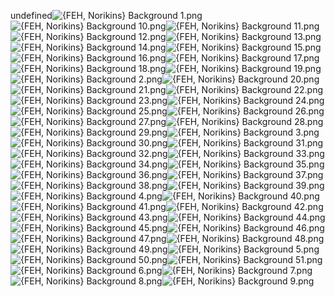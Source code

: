 undefined![{FEH, Norikins} Background 1.png](https://raw.githubusercontent.com/Klokinator/FE-Repo/main/BGs,%20Interface%20Elements/Battle%20Frames%20&%20Backgrounds/%7BNorikins%7D%20Fire%20Emblem%20Heroes%20Battle%20Background/%7BFEH,%20Norikins%7D%20Background%201.png "{FEH, Norikins} Background 1.png")![{FEH, Norikins} Background 10.png](https://raw.githubusercontent.com/Klokinator/FE-Repo/main/BGs,%20Interface%20Elements/Battle%20Frames%20&%20Backgrounds/%7BNorikins%7D%20Fire%20Emblem%20Heroes%20Battle%20Background/%7BFEH,%20Norikins%7D%20Background%2010.png "{FEH, Norikins} Background 10.png")![{FEH, Norikins} Background 11.png](https://raw.githubusercontent.com/Klokinator/FE-Repo/main/BGs,%20Interface%20Elements/Battle%20Frames%20&%20Backgrounds/%7BNorikins%7D%20Fire%20Emblem%20Heroes%20Battle%20Background/%7BFEH,%20Norikins%7D%20Background%2011.png "{FEH, Norikins} Background 11.png")![{FEH, Norikins} Background 12.png](https://raw.githubusercontent.com/Klokinator/FE-Repo/main/BGs,%20Interface%20Elements/Battle%20Frames%20&%20Backgrounds/%7BNorikins%7D%20Fire%20Emblem%20Heroes%20Battle%20Background/%7BFEH,%20Norikins%7D%20Background%2012.png "{FEH, Norikins} Background 12.png")![{FEH, Norikins} Background 13.png](https://raw.githubusercontent.com/Klokinator/FE-Repo/main/BGs,%20Interface%20Elements/Battle%20Frames%20&%20Backgrounds/%7BNorikins%7D%20Fire%20Emblem%20Heroes%20Battle%20Background/%7BFEH,%20Norikins%7D%20Background%2013.png "{FEH, Norikins} Background 13.png")![{FEH, Norikins} Background 14.png](https://raw.githubusercontent.com/Klokinator/FE-Repo/main/BGs,%20Interface%20Elements/Battle%20Frames%20&%20Backgrounds/%7BNorikins%7D%20Fire%20Emblem%20Heroes%20Battle%20Background/%7BFEH,%20Norikins%7D%20Background%2014.png "{FEH, Norikins} Background 14.png")![{FEH, Norikins} Background 15.png](https://raw.githubusercontent.com/Klokinator/FE-Repo/main/BGs,%20Interface%20Elements/Battle%20Frames%20&%20Backgrounds/%7BNorikins%7D%20Fire%20Emblem%20Heroes%20Battle%20Background/%7BFEH,%20Norikins%7D%20Background%2015.png "{FEH, Norikins} Background 15.png")![{FEH, Norikins} Background 16.png](https://raw.githubusercontent.com/Klokinator/FE-Repo/main/BGs,%20Interface%20Elements/Battle%20Frames%20&%20Backgrounds/%7BNorikins%7D%20Fire%20Emblem%20Heroes%20Battle%20Background/%7BFEH,%20Norikins%7D%20Background%2016.png "{FEH, Norikins} Background 16.png")![{FEH, Norikins} Background 17.png](https://raw.githubusercontent.com/Klokinator/FE-Repo/main/BGs,%20Interface%20Elements/Battle%20Frames%20&%20Backgrounds/%7BNorikins%7D%20Fire%20Emblem%20Heroes%20Battle%20Background/%7BFEH,%20Norikins%7D%20Background%2017.png "{FEH, Norikins} Background 17.png")![{FEH, Norikins} Background 18.png](https://raw.githubusercontent.com/Klokinator/FE-Repo/main/BGs,%20Interface%20Elements/Battle%20Frames%20&%20Backgrounds/%7BNorikins%7D%20Fire%20Emblem%20Heroes%20Battle%20Background/%7BFEH,%20Norikins%7D%20Background%2018.png "{FEH, Norikins} Background 18.png")![{FEH, Norikins} Background 19.png](https://raw.githubusercontent.com/Klokinator/FE-Repo/main/BGs,%20Interface%20Elements/Battle%20Frames%20&%20Backgrounds/%7BNorikins%7D%20Fire%20Emblem%20Heroes%20Battle%20Background/%7BFEH,%20Norikins%7D%20Background%2019.png "{FEH, Norikins} Background 19.png")![{FEH, Norikins} Background 2.png](https://raw.githubusercontent.com/Klokinator/FE-Repo/main/BGs,%20Interface%20Elements/Battle%20Frames%20&%20Backgrounds/%7BNorikins%7D%20Fire%20Emblem%20Heroes%20Battle%20Background/%7BFEH,%20Norikins%7D%20Background%202.png "{FEH, Norikins} Background 2.png")![{FEH, Norikins} Background 20.png](https://raw.githubusercontent.com/Klokinator/FE-Repo/main/BGs,%20Interface%20Elements/Battle%20Frames%20&%20Backgrounds/%7BNorikins%7D%20Fire%20Emblem%20Heroes%20Battle%20Background/%7BFEH,%20Norikins%7D%20Background%2020.png "{FEH, Norikins} Background 20.png")![{FEH, Norikins} Background 21.png](https://raw.githubusercontent.com/Klokinator/FE-Repo/main/BGs,%20Interface%20Elements/Battle%20Frames%20&%20Backgrounds/%7BNorikins%7D%20Fire%20Emblem%20Heroes%20Battle%20Background/%7BFEH,%20Norikins%7D%20Background%2021.png "{FEH, Norikins} Background 21.png")![{FEH, Norikins} Background 22.png](https://raw.githubusercontent.com/Klokinator/FE-Repo/main/BGs,%20Interface%20Elements/Battle%20Frames%20&%20Backgrounds/%7BNorikins%7D%20Fire%20Emblem%20Heroes%20Battle%20Background/%7BFEH,%20Norikins%7D%20Background%2022.png "{FEH, Norikins} Background 22.png")![{FEH, Norikins} Background 23.png](https://raw.githubusercontent.com/Klokinator/FE-Repo/main/BGs,%20Interface%20Elements/Battle%20Frames%20&%20Backgrounds/%7BNorikins%7D%20Fire%20Emblem%20Heroes%20Battle%20Background/%7BFEH,%20Norikins%7D%20Background%2023.png "{FEH, Norikins} Background 23.png")![{FEH, Norikins} Background 24.png](https://raw.githubusercontent.com/Klokinator/FE-Repo/main/BGs,%20Interface%20Elements/Battle%20Frames%20&%20Backgrounds/%7BNorikins%7D%20Fire%20Emblem%20Heroes%20Battle%20Background/%7BFEH,%20Norikins%7D%20Background%2024.png "{FEH, Norikins} Background 24.png")![{FEH, Norikins} Background 25.png](https://raw.githubusercontent.com/Klokinator/FE-Repo/main/BGs,%20Interface%20Elements/Battle%20Frames%20&%20Backgrounds/%7BNorikins%7D%20Fire%20Emblem%20Heroes%20Battle%20Background/%7BFEH,%20Norikins%7D%20Background%2025.png "{FEH, Norikins} Background 25.png")![{FEH, Norikins} Background 26.png](https://raw.githubusercontent.com/Klokinator/FE-Repo/main/BGs,%20Interface%20Elements/Battle%20Frames%20&%20Backgrounds/%7BNorikins%7D%20Fire%20Emblem%20Heroes%20Battle%20Background/%7BFEH,%20Norikins%7D%20Background%2026.png "{FEH, Norikins} Background 26.png")![{FEH, Norikins} Background 27.png](https://raw.githubusercontent.com/Klokinator/FE-Repo/main/BGs,%20Interface%20Elements/Battle%20Frames%20&%20Backgrounds/%7BNorikins%7D%20Fire%20Emblem%20Heroes%20Battle%20Background/%7BFEH,%20Norikins%7D%20Background%2027.png "{FEH, Norikins} Background 27.png")![{FEH, Norikins} Background 28.png](https://raw.githubusercontent.com/Klokinator/FE-Repo/main/BGs,%20Interface%20Elements/Battle%20Frames%20&%20Backgrounds/%7BNorikins%7D%20Fire%20Emblem%20Heroes%20Battle%20Background/%7BFEH,%20Norikins%7D%20Background%2028.png "{FEH, Norikins} Background 28.png")![{FEH, Norikins} Background 29.png](https://raw.githubusercontent.com/Klokinator/FE-Repo/main/BGs,%20Interface%20Elements/Battle%20Frames%20&%20Backgrounds/%7BNorikins%7D%20Fire%20Emblem%20Heroes%20Battle%20Background/%7BFEH,%20Norikins%7D%20Background%2029.png "{FEH, Norikins} Background 29.png")![{FEH, Norikins} Background 3.png](https://raw.githubusercontent.com/Klokinator/FE-Repo/main/BGs,%20Interface%20Elements/Battle%20Frames%20&%20Backgrounds/%7BNorikins%7D%20Fire%20Emblem%20Heroes%20Battle%20Background/%7BFEH,%20Norikins%7D%20Background%203.png "{FEH, Norikins} Background 3.png")![{FEH, Norikins} Background 30.png](https://raw.githubusercontent.com/Klokinator/FE-Repo/main/BGs,%20Interface%20Elements/Battle%20Frames%20&%20Backgrounds/%7BNorikins%7D%20Fire%20Emblem%20Heroes%20Battle%20Background/%7BFEH,%20Norikins%7D%20Background%2030.png "{FEH, Norikins} Background 30.png")![{FEH, Norikins} Background 31.png](https://raw.githubusercontent.com/Klokinator/FE-Repo/main/BGs,%20Interface%20Elements/Battle%20Frames%20&%20Backgrounds/%7BNorikins%7D%20Fire%20Emblem%20Heroes%20Battle%20Background/%7BFEH,%20Norikins%7D%20Background%2031.png "{FEH, Norikins} Background 31.png")![{FEH, Norikins} Background 32.png](https://raw.githubusercontent.com/Klokinator/FE-Repo/main/BGs,%20Interface%20Elements/Battle%20Frames%20&%20Backgrounds/%7BNorikins%7D%20Fire%20Emblem%20Heroes%20Battle%20Background/%7BFEH,%20Norikins%7D%20Background%2032.png "{FEH, Norikins} Background 32.png")![{FEH, Norikins} Background 33.png](https://raw.githubusercontent.com/Klokinator/FE-Repo/main/BGs,%20Interface%20Elements/Battle%20Frames%20&%20Backgrounds/%7BNorikins%7D%20Fire%20Emblem%20Heroes%20Battle%20Background/%7BFEH,%20Norikins%7D%20Background%2033.png "{FEH, Norikins} Background 33.png")![{FEH, Norikins} Background 34.png](https://raw.githubusercontent.com/Klokinator/FE-Repo/main/BGs,%20Interface%20Elements/Battle%20Frames%20&%20Backgrounds/%7BNorikins%7D%20Fire%20Emblem%20Heroes%20Battle%20Background/%7BFEH,%20Norikins%7D%20Background%2034.png "{FEH, Norikins} Background 34.png")![{FEH, Norikins} Background 35.png](https://raw.githubusercontent.com/Klokinator/FE-Repo/main/BGs,%20Interface%20Elements/Battle%20Frames%20&%20Backgrounds/%7BNorikins%7D%20Fire%20Emblem%20Heroes%20Battle%20Background/%7BFEH,%20Norikins%7D%20Background%2035.png "{FEH, Norikins} Background 35.png")![{FEH, Norikins} Background 36.png](https://raw.githubusercontent.com/Klokinator/FE-Repo/main/BGs,%20Interface%20Elements/Battle%20Frames%20&%20Backgrounds/%7BNorikins%7D%20Fire%20Emblem%20Heroes%20Battle%20Background/%7BFEH,%20Norikins%7D%20Background%2036.png "{FEH, Norikins} Background 36.png")![{FEH, Norikins} Background 37.png](https://raw.githubusercontent.com/Klokinator/FE-Repo/main/BGs,%20Interface%20Elements/Battle%20Frames%20&%20Backgrounds/%7BNorikins%7D%20Fire%20Emblem%20Heroes%20Battle%20Background/%7BFEH,%20Norikins%7D%20Background%2037.png "{FEH, Norikins} Background 37.png")![{FEH, Norikins} Background 38.png](https://raw.githubusercontent.com/Klokinator/FE-Repo/main/BGs,%20Interface%20Elements/Battle%20Frames%20&%20Backgrounds/%7BNorikins%7D%20Fire%20Emblem%20Heroes%20Battle%20Background/%7BFEH,%20Norikins%7D%20Background%2038.png "{FEH, Norikins} Background 38.png")![{FEH, Norikins} Background 39.png](https://raw.githubusercontent.com/Klokinator/FE-Repo/main/BGs,%20Interface%20Elements/Battle%20Frames%20&%20Backgrounds/%7BNorikins%7D%20Fire%20Emblem%20Heroes%20Battle%20Background/%7BFEH,%20Norikins%7D%20Background%2039.png "{FEH, Norikins} Background 39.png")![{FEH, Norikins} Background 4.png](https://raw.githubusercontent.com/Klokinator/FE-Repo/main/BGs,%20Interface%20Elements/Battle%20Frames%20&%20Backgrounds/%7BNorikins%7D%20Fire%20Emblem%20Heroes%20Battle%20Background/%7BFEH,%20Norikins%7D%20Background%204.png "{FEH, Norikins} Background 4.png")![{FEH, Norikins} Background 40.png](https://raw.githubusercontent.com/Klokinator/FE-Repo/main/BGs,%20Interface%20Elements/Battle%20Frames%20&%20Backgrounds/%7BNorikins%7D%20Fire%20Emblem%20Heroes%20Battle%20Background/%7BFEH,%20Norikins%7D%20Background%2040.png "{FEH, Norikins} Background 40.png")![{FEH, Norikins} Background 41.png](https://raw.githubusercontent.com/Klokinator/FE-Repo/main/BGs,%20Interface%20Elements/Battle%20Frames%20&%20Backgrounds/%7BNorikins%7D%20Fire%20Emblem%20Heroes%20Battle%20Background/%7BFEH,%20Norikins%7D%20Background%2041.png "{FEH, Norikins} Background 41.png")![{FEH, Norikins} Background 42.png](https://raw.githubusercontent.com/Klokinator/FE-Repo/main/BGs,%20Interface%20Elements/Battle%20Frames%20&%20Backgrounds/%7BNorikins%7D%20Fire%20Emblem%20Heroes%20Battle%20Background/%7BFEH,%20Norikins%7D%20Background%2042.png "{FEH, Norikins} Background 42.png")![{FEH, Norikins} Background 43.png](https://raw.githubusercontent.com/Klokinator/FE-Repo/main/BGs,%20Interface%20Elements/Battle%20Frames%20&%20Backgrounds/%7BNorikins%7D%20Fire%20Emblem%20Heroes%20Battle%20Background/%7BFEH,%20Norikins%7D%20Background%2043.png "{FEH, Norikins} Background 43.png")![{FEH, Norikins} Background 44.png](https://raw.githubusercontent.com/Klokinator/FE-Repo/main/BGs,%20Interface%20Elements/Battle%20Frames%20&%20Backgrounds/%7BNorikins%7D%20Fire%20Emblem%20Heroes%20Battle%20Background/%7BFEH,%20Norikins%7D%20Background%2044.png "{FEH, Norikins} Background 44.png")![{FEH, Norikins} Background 45.png](https://raw.githubusercontent.com/Klokinator/FE-Repo/main/BGs,%20Interface%20Elements/Battle%20Frames%20&%20Backgrounds/%7BNorikins%7D%20Fire%20Emblem%20Heroes%20Battle%20Background/%7BFEH,%20Norikins%7D%20Background%2045.png "{FEH, Norikins} Background 45.png")![{FEH, Norikins} Background 46.png](https://raw.githubusercontent.com/Klokinator/FE-Repo/main/BGs,%20Interface%20Elements/Battle%20Frames%20&%20Backgrounds/%7BNorikins%7D%20Fire%20Emblem%20Heroes%20Battle%20Background/%7BFEH,%20Norikins%7D%20Background%2046.png "{FEH, Norikins} Background 46.png")![{FEH, Norikins} Background 47.png](https://raw.githubusercontent.com/Klokinator/FE-Repo/main/BGs,%20Interface%20Elements/Battle%20Frames%20&%20Backgrounds/%7BNorikins%7D%20Fire%20Emblem%20Heroes%20Battle%20Background/%7BFEH,%20Norikins%7D%20Background%2047.png "{FEH, Norikins} Background 47.png")![{FEH, Norikins} Background 48.png](https://raw.githubusercontent.com/Klokinator/FE-Repo/main/BGs,%20Interface%20Elements/Battle%20Frames%20&%20Backgrounds/%7BNorikins%7D%20Fire%20Emblem%20Heroes%20Battle%20Background/%7BFEH,%20Norikins%7D%20Background%2048.png "{FEH, Norikins} Background 48.png")![{FEH, Norikins} Background 49.png](https://raw.githubusercontent.com/Klokinator/FE-Repo/main/BGs,%20Interface%20Elements/Battle%20Frames%20&%20Backgrounds/%7BNorikins%7D%20Fire%20Emblem%20Heroes%20Battle%20Background/%7BFEH,%20Norikins%7D%20Background%2049.png "{FEH, Norikins} Background 49.png")![{FEH, Norikins} Background 5.png](https://raw.githubusercontent.com/Klokinator/FE-Repo/main/BGs,%20Interface%20Elements/Battle%20Frames%20&%20Backgrounds/%7BNorikins%7D%20Fire%20Emblem%20Heroes%20Battle%20Background/%7BFEH,%20Norikins%7D%20Background%205.png "{FEH, Norikins} Background 5.png")![{FEH, Norikins} Background 50.png](https://raw.githubusercontent.com/Klokinator/FE-Repo/main/BGs,%20Interface%20Elements/Battle%20Frames%20&%20Backgrounds/%7BNorikins%7D%20Fire%20Emblem%20Heroes%20Battle%20Background/%7BFEH,%20Norikins%7D%20Background%2050.png "{FEH, Norikins} Background 50.png")![{FEH, Norikins} Background 51.png](https://raw.githubusercontent.com/Klokinator/FE-Repo/main/BGs,%20Interface%20Elements/Battle%20Frames%20&%20Backgrounds/%7BNorikins%7D%20Fire%20Emblem%20Heroes%20Battle%20Background/%7BFEH,%20Norikins%7D%20Background%2051.png "{FEH, Norikins} Background 51.png")![{FEH, Norikins} Background 6.png](https://raw.githubusercontent.com/Klokinator/FE-Repo/main/BGs,%20Interface%20Elements/Battle%20Frames%20&%20Backgrounds/%7BNorikins%7D%20Fire%20Emblem%20Heroes%20Battle%20Background/%7BFEH,%20Norikins%7D%20Background%206.png "{FEH, Norikins} Background 6.png")![{FEH, Norikins} Background 7.png](https://raw.githubusercontent.com/Klokinator/FE-Repo/main/BGs,%20Interface%20Elements/Battle%20Frames%20&%20Backgrounds/%7BNorikins%7D%20Fire%20Emblem%20Heroes%20Battle%20Background/%7BFEH,%20Norikins%7D%20Background%207.png "{FEH, Norikins} Background 7.png")![{FEH, Norikins} Background 8.png](https://raw.githubusercontent.com/Klokinator/FE-Repo/main/BGs,%20Interface%20Elements/Battle%20Frames%20&%20Backgrounds/%7BNorikins%7D%20Fire%20Emblem%20Heroes%20Battle%20Background/%7BFEH,%20Norikins%7D%20Background%208.png "{FEH, Norikins} Background 8.png")![{FEH, Norikins} Background 9.png](https://raw.githubusercontent.com/Klokinator/FE-Repo/main/BGs,%20Interface%20Elements/Battle%20Frames%20&%20Backgrounds/%7BNorikins%7D%20Fire%20Emblem%20Heroes%20Battle%20Background/%7BFEH,%20Norikins%7D%20Background%209.png "{FEH, Norikins} Background 9.png")